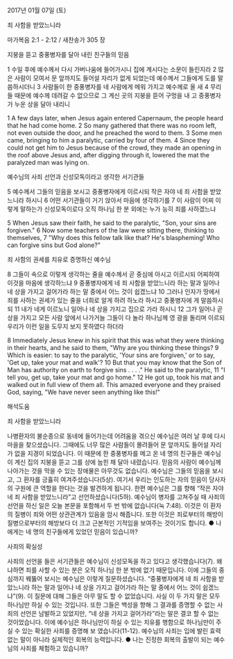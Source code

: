 2017년 01월 07일 (토)

죄 사함을 받았느니라



마가복음 2:1 - 2:12 / 새찬송가 305 장


지붕을 뜯고 중풍병자를 달아 내린 친구들의 믿음


1 수일 후에 예수께서 다시 가버나움에 들어가시니 집에 계시다는 소문이 들린지라 2 많은 사람이 모여서 문 앞까지도 들어설 자리가 없게 되었는데 예수께서 그들에게 도를 말씀하시더니 3 사람들이 한 중풍병자를 네 사람에게 메워 가지고 예수께로 올 새 4 무리들 때문에 예수께 데려갈 수 없으므로 그 계신 곳의 지붕을 뜯어 구멍을 내 고 중풍병자가 누운 상을 달아 내리니

1 A few days later, when Jesus again entered Capernaum, the people heard that he had come home. 2 So many gathered that there was no room left, not even outside the door, and he preached the word to them. 3 Some men came, bringing to him a paralytic, carried by four of them. 4 Since they could not get him to Jesus because of the crowd, they made an opening in the roof above Jesus and, after digging through it, lowered the mat the paralyzed man was lying on.

예수님의 사죄 선언과 신성모독이라고 생각한 서기관들

5 예수께서 그들의 믿음을 보시고 중풍병자에게 이르시되 작은 자야 네 죄 사함을 받았느니라 하시니 6 어떤 서기관들이 거기 앉아서 마음에 생각하기를 7 이 사람이 어찌 이렇게 말하는가 신성모독이로다 오직 하나님 한 분 외에는 누가 능히 죄를 사하겠느냐 

5 When Jesus saw their faith, he said to the paralytic, "Son, your sins are forgiven." 6 Now some teachers of the law were sitting there, thinking to themselves, 7 "Why does this fellow talk like that? He's blaspheming! Who can forgive sins but God alone?"

죄 사함의 권세를 치유로 증명하신 예수님

8 그들이 속으로 이렇게 생각하는 줄을 예수께서 곧 중심에 아시고 이르시되 어찌하여 이것을 마음에 생각하느냐 9 중풍병자에게 네 죄 사함을 받았느니라 하는 말과 일어나 네 상을 가지고 걸어가라 하는 말 중에서 어느 것이 쉽겠느냐 10 그러나 인자가 땅에서 죄를 사하는 권세가 있는 줄을 너희로 알게 하려 하노라 하시고 중풍병자에 게 말씀하시되 11 내가 네게 이르노니 일어나 네 상을 가지고 집으로 가라 하시니 12 그가 일어나 곧 상을 가지고 모든 사람 앞에서 나가거늘 그들이 다 놀라 하나님께 영 광을 돌리며 이르되 우리가 이런 일을 도무지 보지 못하였다 하더라

8 Immediately Jesus knew in his spirit that this was what they were thinking in their hearts, and he said to them, "Why are you thinking these things? 9 Which is easier: to say to the paralytic, 'Your sins are forgiven,' or to say, 'Get up, take your mat and walk'? 10 But that you may know that the Son of Man has authority on earth to forgive sins . . . ." He said to the paralytic, 11 "I tell you, get up, take your mat and go home." 12 He got up, took his mat and walked out in full view of them all. This amazed everyone and they praised God, saying, "We have never seen anything like this!"

해석도움





죄 사함을 받았느니라

나병환자의 불순종으로 동네에 들어가는데 어려움을 겪으신 예수님은 여러 날 후에 다시 마을을 찾으셨습니다. 그때에도 너무 많은 사람들이 몰려들어 문 앞까지도 들어설 자리가 없을 지경이 되었습니다. 이 때문에 한 중풍병자를 메고 온 네 명의 친구들은 예수님이 계신 집의 지붕을 뜯고 그를 상에 눕힌 채 달아 내렸습니다. 믿음의 사람이 예수님께 나아가는 것을 막을 수 있는 장애물은 아무것도 없습니다. 예수님은 그들의 믿음을 보시고, 그 환자를 긍휼히 여겨주셨습니다(5상). 여기서 우리는 인도하는 자의 믿음이 당사자의 구원에 큰 역할을 한다는 것을 발견하게 됩니다. 한편 예수님은 그를 향해 “작은 자야 네 죄 사함을 받았느니라”고 선언하셨습니다(5하). 예수님이 병자를 고쳐주실 때 사죄의 선언을 하신 일은 오늘 본문을 포함해서 두 번 밖에 없습니다(눅 7:48). 이것은 이 환자의 질병이 죄와 어떤 상관관계가 있음을 암시 해줍니다. 또한 이것은 죄로부터의 해방이 질병으로부터의 해방보다 더 크고 근본적인 기적임을 보여주는 것이기도 합니다.
● 나에게는 네 명의 친구들에게 있었던 믿음이 있습니까?

사죄의 확실성

사죄의 선언을 들은 서기관들은 예수님이 신성모독을 하고 있다고 생각했습니다(7). 왜냐하면 죄를 사할 수 있는 분은 오직 하나님 한 분 밖에 없기 때문입니다. 이에 그들의 중심까지 꿰뚫어 보시는 예수님은 이렇게 질문하셨습니다. “중풍병자에게 네 죄 사함을 받았느니라 하는 말과 일어나 네 상을 가지고 걸어가라 하는 말 중에서 어느 것이 쉽겠느냐”(9). 이 질문에 대해 그들은 아무 말도 할 수 없었습니다. 사실 이 두 가지 말은 모두 하나님만 하실 수 있는 것입니다. 또한 그들은 백성을 향해 그 결과를 증명할 수 없는 사죄의 선언은 남발하고 있었지만, “네 상을 가지고 걸어가라”라는 말은 결코 할 수 없는 것이었습니다. 이에 예수님은 하나님만이 하실 수 있는 치유를 행함으로 하나님만이 주실 수 있는 확실한 사죄를 증명해 보 였습니다(11-12). 예수님의 사죄는 입에 발린 효력 없는 말이 아니라 실제적인 회복의 능력입니다.
● 나는 진정한 회복의 출발이 되는 예수님의 사죄를 체험하고 있습니까?